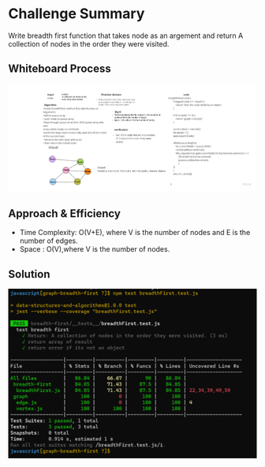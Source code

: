 # Challenge Summary
Write breadth first function that takes node as an argement and return A collection of nodes in the order they were visited.



## Whiteboard Process
![Whiteboard](./uml/challenge36Whitebored.jpg)

## Approach & Efficiency
+ Time Complexity: O(V+E), where V is the number of nodes and E is the number of edges.
+ Space : O(V),where V is the number of nodes.

## Solution
![Solution](./uml/test36.png)